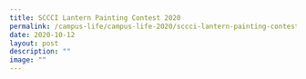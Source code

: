 ```yaml
---
title: SCCCI Lantern Painting Contest 2020
permalink: /campus-life/campus-life-2020/sccci-lantern-painting-contest-2020/
date: 2020-10-12
layout: post
description: ""
image: ""
---
```

